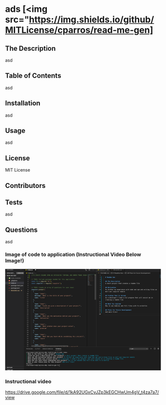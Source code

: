 
  # ads [<img src="https://img.shields.io/github/MITLicense/cparros/read-me-gen]
  
  ## The Description
  asd

  ## Table of Contents
  asd

  ## Installation
  asd

  ## Usage
  asd

  ## License
  MIT License

  ## Contributors
  

  ## Tests
  asd

  ## Questions
  asd

  ### Image of code to application (Instructional Video Below Image!)
  ![screenshot](./Images/readmeGen.png)

  ### Instructional video
  https://drive.google.com/file/d/1kA92UGxCvJZp3kEGCHwUm4gV_t4za7a7/view
  